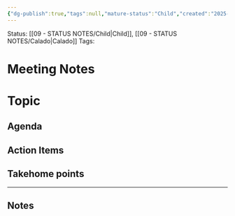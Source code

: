 ```yaml
---
{"dg-publish":true,"tags":null,"mature-status":"Child","created":"2025-10-16T10:19:06.522+01:00","dg-note-icon":"child","noteIcon":"child","updated":"2025-10-21T18:34:38.489+01:00","dgPassFrontmatter":true,"permalink":"/11-templates/meeting-notes/"}
---
```


Status: [[09 - STATUS NOTES/Child\|Child]], [[09 - STATUS NOTES/Calado\|Calado]]
Tags:  

# Meeting Notes

# Topic

## Agenda

## Action Items

## Takehome points

---

## Notes
